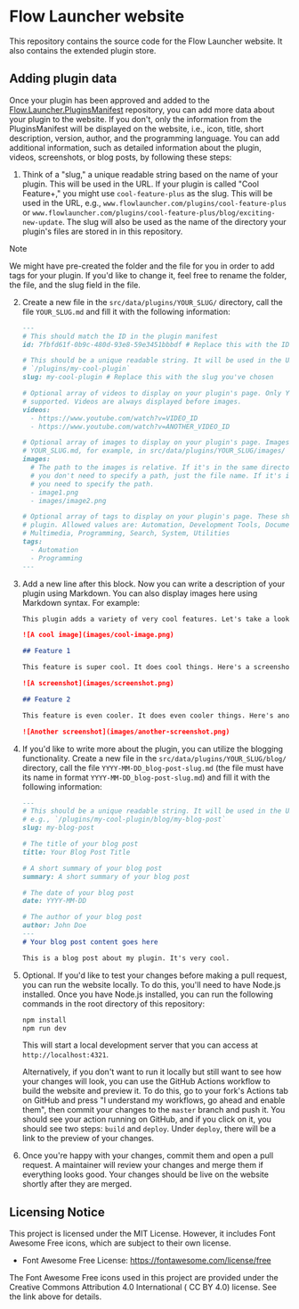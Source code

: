 # Flow Launcher website

This repository contains the source code for the Flow Launcher website. It also contains the extended plugin store.

## Adding plugin data

Once your plugin has been approved and added to
the [Flow.Launcher.PluginsManifest](https://github.com/Flow-Launcher/Flow.Launcher.PluginsManifest/) repository, you can
add more data about your plugin to the website. If you don't, only the information from the PluginsManifest will be
displayed on the website, i.e., icon, title, short description, version, author, and the programming language. You can
add additional information, such as detailed information about the plugin, videos, screenshots, or blog posts, by
following these steps:

1. Think of a "slug," a unique readable string based on the name of your plugin. This will be used in the URL. If your
   plugin is called "Cool Feature+," you might use `cool-feature-plus` as the slug. This will be used in the URL, e.g.,
   `www.flowlauncher.com/plugins/cool-feature-plus` or
   `www.flowlauncher.com/plugins/cool-feature-plus/blog/exciting-new-update`. The slug will also be used as the name of
   the directory your plugin's files are stored in in this repository.

> [!NOTE]
> We might have pre-created the folder and the file for you in order to add tags for your plugin. If you'd like to
> change it, feel free to rename the folder, the file, and the slug field in the file.

2. Create a new file in the `src/data/plugins/YOUR_SLUG/` directory, call the file `YOUR_SLUG.md` and fill it with the
   following information:
   ```markdown
   ---
   # This should match the ID in the plugin manifest
   id: 7fbfd61f-0b9c-480d-93e8-59e3451bbbdf # Replace this with the ID of your plugin

   # This should be a unique readable string. It will be used in the URL, e.g.,
   # `/plugins/my-cool-plugin`
   slug: my-cool-plugin # Replace this with the slug you've chosen

   # Optional array of videos to display on your plugin's page. Only YouTube links are
   # supported. Videos are always displayed before images.
   videos:
     - https://www.youtube.com/watch?v=VIDEO_ID
     - https://www.youtube.com/watch?v=ANOTHER_VIDEO_ID

   # Optional array of images to display on your plugin's page. Images should be stored near 
   # YOUR_SLUG.md, for example, in src/data/plugins/YOUR_SLUG/images/
   images:
     # The path to the images is relative. If it's in the same directory as the .md file,
     # you don't need to specify a path, just the file name. If it's in a subdirectory,
     # you need to specify the path.
     - image1.png
     - images/image2.png

   # Optional array of tags to display on your plugin's page. These should be relevant to your
   # plugin. Allowed values are: Automation, Development Tools, Documentation, Gaming, 
   # Multimedia, Programming, Search, System, Utilities
   tags:
     - Automation
     - Programming
   ---
   ```
3. Add a new line after this block. Now you can write a description of your plugin using Markdown. You can also display
   images here using Markdown syntax. For example:
   ```markdown
   This plugin adds a variety of very cool features. Let's take a look at them!

   ![A cool image](images/cool-image.png)

   ## Feature 1

   This feature is super cool. It does cool things. Here's a screenshot:

   ![A screenshot](images/screenshot.png)

   ## Feature 2

   This feature is even cooler. It does even cooler things. Here's another screenshot:

   ![Another screenshot](images/another-screenshot.png)
   ```
4. If you'd like to write more about the plugin, you can utilize the blogging functionality. Create a new file in the
   `src/data/plugins/YOUR_SLUG/blog/` directory, call the file `YYYY-MM-DD_blog-post-slug.md` (the file must have its
   name in format `YYYY-MM-DD_blog-post-slug.md`) and fill it with the following information:
   ```markdown
   ---
   # This should be a unique readable string. It will be used in the URL,
   # e.g., `/plugins/my-cool-plugin/blog/my-blog-post`
   slug: my-blog-post

   # The title of your blog post
   title: Your Blog Post Title

   # A short summary of your blog post
   summary: A short summary of your blog post

   # The date of your blog post
   date: YYYY-MM-DD

   # The author of your blog post
   author: John Doe
   ---
   # Your blog post content goes here

   This is a blog post about my plugin. It's very cool.
   ```

5. Optional. If you'd like to test your changes before making a pull request, you can run the website locally. To do
   this, you'll need to have Node.js installed. Once you have Node.js installed, you can run the following commands in
   the root directory of this repository:
   ```bash
   npm install
   npm run dev
   ```
   This will start a local development server that you can access at `http://localhost:4321`.

   Alternatively, if you don't want to run it locally but still want to see how your changes will look, you can use the
   GitHub Actions workflow to build the website and preview it. To do this, go to your fork's Actions tab on GitHub and
   press "I understand my workflows, go ahead and enable them", then commit your changes to the `master` branch and push
   it. You should see your action running on GitHub, and if you click on it, you should see two steps: `build` and
   `deploy`. Under `deploy`, there will be a link to the preview of your changes.

6. Once you're happy with your changes, commit them and open a pull request. A maintainer will review your changes and
   merge them if everything looks good. Your changes should be live on the website shortly after they are merged.

## Licensing Notice

This project is licensed under the MIT License. However, it includes Font Awesome Free icons, which are subject to their
own license.

- Font Awesome Free License: https://fontawesome.com/license/free

The Font Awesome Free icons used in this project are provided under the Creative Commons Attribution 4.0 International (
CC BY 4.0) license. See the link above for details.
